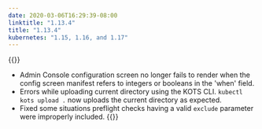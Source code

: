 ```yaml
---
date: 2020-03-06T16:29:39-08:00
linktitle: "1.13.4"
title: "1.13.4"
kubernetes: "1.15, 1.16, and 1.17"
---
```


{{<fixes>}}
* Admin Console configuration screen no longer fails to render when the config screen manifest refers to integers or booleans in the 'when' field.
* Errors while uploading current directory using the KOTS CLI. `kubectl kots upload .` now uploads the current directory as expected.
* Fixed some situations preflight checks having a valid `exclude` parameter were improperly included. 
{{</fixes>}}
